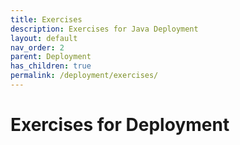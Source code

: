 ```yaml
---
title: Exercises
description: Exercises for Java Deployment
layout: default
nav_order: 2
parent: Deployment
has_children: true
permalink: /deployment/exercises/
---
```


# Exercises for Deployment
